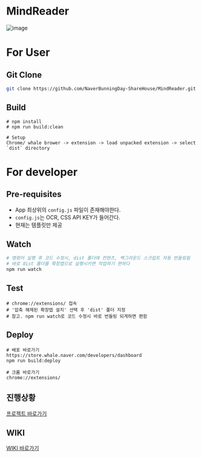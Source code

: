 # MindReader
![image](https://user-images.githubusercontent.com/12870549/74511011-51647880-4f48-11ea-86ff-6049b3e6d278.png)

# For User

## Git Clone

```bash
git clone https://github.com/NaverBunningDay-ShareHouse/MindReader.git
```

## Build

```
# npm install
# npm run build:clean
```

```
# Setup
Chrome/ whale brower -> extension -> load unpacked extension -> select `dist` directory
```

# For developer

## Pre-requisites
- App 최상위의 `config.js` 파일이 존재해야한다.
- `config.js`는 OCR, CSS API KEY가 들어간다.
- 현재는 템플릿만 제공

## Watch

```bash
# 명령어 실행 후 코드 수정시, dist 폴더에 컨텐츠, 백그라운드 스크립트 자동 번들링됨
# 바로 dist 폴더를 확장앱으로 실행시키면 작업하기 편하다
npm run watch
```


## Test

```
# chrome://extensions/ 접속
# '압축 해제된 확장앱 설치' 선택 후 'dist' 폴더 지정
# 참고. npm run watch로 코드 수정시 바로 번들링 되게하면 편함
```

## Deploy
```
# 배포 바로가기
https://store.whale.naver.com/developers/dashboard
npm run build:deploy

# 크롬 바로가기
chrome://extensions/
```

## 진행상황

[프로젝트 바로가기](https://github.com/NaverBunningDay-ShareHouse/MindReader/projects/1)

## WIKI

[WIKI 바로가기](https://github.com/NaverBunningDay-ShareHouse/MindReader/wiki)

